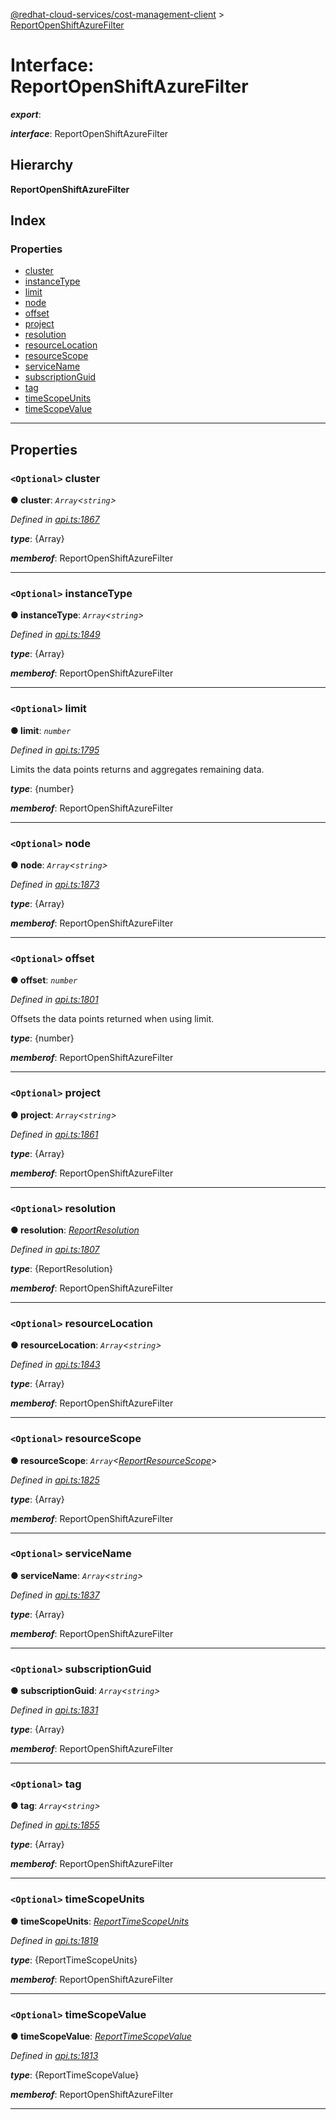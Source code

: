 [@redhat-cloud-services/cost-management-client](../README.md) > [ReportOpenShiftAzureFilter](../interfaces/reportopenshiftazurefilter.md)

# Interface: ReportOpenShiftAzureFilter

*__export__*: 

*__interface__*: ReportOpenShiftAzureFilter

## Hierarchy

**ReportOpenShiftAzureFilter**

## Index

### Properties

* [cluster](reportopenshiftazurefilter.md#cluster)
* [instanceType](reportopenshiftazurefilter.md#instancetype)
* [limit](reportopenshiftazurefilter.md#limit)
* [node](reportopenshiftazurefilter.md#node)
* [offset](reportopenshiftazurefilter.md#offset)
* [project](reportopenshiftazurefilter.md#project)
* [resolution](reportopenshiftazurefilter.md#resolution)
* [resourceLocation](reportopenshiftazurefilter.md#resourcelocation)
* [resourceScope](reportopenshiftazurefilter.md#resourcescope)
* [serviceName](reportopenshiftazurefilter.md#servicename)
* [subscriptionGuid](reportopenshiftazurefilter.md#subscriptionguid)
* [tag](reportopenshiftazurefilter.md#tag)
* [timeScopeUnits](reportopenshiftazurefilter.md#timescopeunits)
* [timeScopeValue](reportopenshiftazurefilter.md#timescopevalue)

---

## Properties

<a id="cluster"></a>

### `<Optional>` cluster

**● cluster**: *`Array`<`string`>*

*Defined in [api.ts:1867](https://github.com/RedHatInsights/javascript-clients/blob/master/packages/cost-management/api.ts#L1867)*

*__type__*: {Array}

*__memberof__*: ReportOpenShiftAzureFilter

___
<a id="instancetype"></a>

### `<Optional>` instanceType

**● instanceType**: *`Array`<`string`>*

*Defined in [api.ts:1849](https://github.com/RedHatInsights/javascript-clients/blob/master/packages/cost-management/api.ts#L1849)*

*__type__*: {Array}

*__memberof__*: ReportOpenShiftAzureFilter

___
<a id="limit"></a>

### `<Optional>` limit

**● limit**: *`number`*

*Defined in [api.ts:1795](https://github.com/RedHatInsights/javascript-clients/blob/master/packages/cost-management/api.ts#L1795)*

Limits the data points returns and aggregates remaining data.

*__type__*: {number}

*__memberof__*: ReportOpenShiftAzureFilter

___
<a id="node"></a>

### `<Optional>` node

**● node**: *`Array`<`string`>*

*Defined in [api.ts:1873](https://github.com/RedHatInsights/javascript-clients/blob/master/packages/cost-management/api.ts#L1873)*

*__type__*: {Array}

*__memberof__*: ReportOpenShiftAzureFilter

___
<a id="offset"></a>

### `<Optional>` offset

**● offset**: *`number`*

*Defined in [api.ts:1801](https://github.com/RedHatInsights/javascript-clients/blob/master/packages/cost-management/api.ts#L1801)*

Offsets the data points returned when using limit.

*__type__*: {number}

*__memberof__*: ReportOpenShiftAzureFilter

___
<a id="project"></a>

### `<Optional>` project

**● project**: *`Array`<`string`>*

*Defined in [api.ts:1861](https://github.com/RedHatInsights/javascript-clients/blob/master/packages/cost-management/api.ts#L1861)*

*__type__*: {Array}

*__memberof__*: ReportOpenShiftAzureFilter

___
<a id="resolution"></a>

### `<Optional>` resolution

**● resolution**: *[ReportResolution](../enums/reportresolution.md)*

*Defined in [api.ts:1807](https://github.com/RedHatInsights/javascript-clients/blob/master/packages/cost-management/api.ts#L1807)*

*__type__*: {ReportResolution}

*__memberof__*: ReportOpenShiftAzureFilter

___
<a id="resourcelocation"></a>

### `<Optional>` resourceLocation

**● resourceLocation**: *`Array`<`string`>*

*Defined in [api.ts:1843](https://github.com/RedHatInsights/javascript-clients/blob/master/packages/cost-management/api.ts#L1843)*

*__type__*: {Array}

*__memberof__*: ReportOpenShiftAzureFilter

___
<a id="resourcescope"></a>

### `<Optional>` resourceScope

**● resourceScope**: *`Array`<[ReportResourceScope](../enums/reportresourcescope.md)>*

*Defined in [api.ts:1825](https://github.com/RedHatInsights/javascript-clients/blob/master/packages/cost-management/api.ts#L1825)*

*__type__*: {Array}

*__memberof__*: ReportOpenShiftAzureFilter

___
<a id="servicename"></a>

### `<Optional>` serviceName

**● serviceName**: *`Array`<`string`>*

*Defined in [api.ts:1837](https://github.com/RedHatInsights/javascript-clients/blob/master/packages/cost-management/api.ts#L1837)*

*__type__*: {Array}

*__memberof__*: ReportOpenShiftAzureFilter

___
<a id="subscriptionguid"></a>

### `<Optional>` subscriptionGuid

**● subscriptionGuid**: *`Array`<`string`>*

*Defined in [api.ts:1831](https://github.com/RedHatInsights/javascript-clients/blob/master/packages/cost-management/api.ts#L1831)*

*__type__*: {Array}

*__memberof__*: ReportOpenShiftAzureFilter

___
<a id="tag"></a>

### `<Optional>` tag

**● tag**: *`Array`<`string`>*

*Defined in [api.ts:1855](https://github.com/RedHatInsights/javascript-clients/blob/master/packages/cost-management/api.ts#L1855)*

*__type__*: {Array}

*__memberof__*: ReportOpenShiftAzureFilter

___
<a id="timescopeunits"></a>

### `<Optional>` timeScopeUnits

**● timeScopeUnits**: *[ReportTimeScopeUnits](../enums/reporttimescopeunits.md)*

*Defined in [api.ts:1819](https://github.com/RedHatInsights/javascript-clients/blob/master/packages/cost-management/api.ts#L1819)*

*__type__*: {ReportTimeScopeUnits}

*__memberof__*: ReportOpenShiftAzureFilter

___
<a id="timescopevalue"></a>

### `<Optional>` timeScopeValue

**● timeScopeValue**: *[ReportTimeScopeValue](../enums/reporttimescopevalue.md)*

*Defined in [api.ts:1813](https://github.com/RedHatInsights/javascript-clients/blob/master/packages/cost-management/api.ts#L1813)*

*__type__*: {ReportTimeScopeValue}

*__memberof__*: ReportOpenShiftAzureFilter

___

